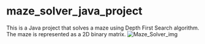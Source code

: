 # maze_solver_java_project
This is a Java project that solves a maze using Depth First Search algorithm. The maze is represented as a 2D binary matrix.
![Maze_Solver_img](https://github.com/HiAnki/maze_solver_java_project/assets/101946629/a380af6c-0e52-442b-9635-8eb6e5103ebb)
